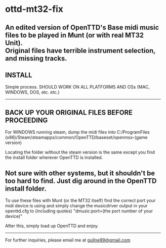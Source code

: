# ottd-mt32-fix
An edited version of OpenTTD's Base midi music files to be played in Munt (or with real MT32 Unit).  
Original files have terrible instrument selection, and missing tracks.
------------------------------------------------------------------------------------------

INSTALL
-------
Simple process.
SHOULD WORK ON ALL PLATFORMS AND OSs (MAC, WINDOWS, DOS, etc. etc.) 
 
 --------------------------------------------
BACK UP YOUR ORIGINAL FILES BEFORE PROCEEDING
---------------------------------------------

For WINDOWS running steam, dump the midi files into C:/ProgramFiles (x86)/Steam/steamapps/common/OpenTTD/baseset/openmsx-(game version)

Locating the folder without the steam version is the same except you find the install folder wherever OpenTTD is installed.

Not sure with other systems, but it shouldn't be too hard to find.  Just dig around in the OpenTTD install folder.
---------------------------------------------------------------------------------------------------------------------------------

To use these files with Munt (or the MT32 itself) find the correct port your midi device is using and simply change the musicdriver
output in your openttd.cfg to (including quotes) "dmusic:port=(the port number of your device)"

After this, simply load up OpenTTD and enjoy.

---------------------------------------------------------------------------------------------------------------------------------

For further inquiries, please email me at gullne99@gmail.com
